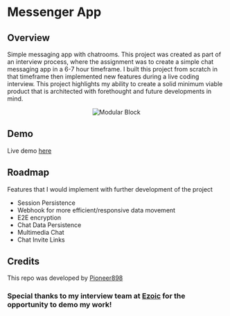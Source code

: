 # Messenger App

## Overview
Simple messaging app with chatrooms. This project was created as part of an interview process, where the assignment was to create a simple chat messaging app in a 6-7 hour timeframe. I built this project from scratch in that timeframe then implemented new features during a live coding interview. This project highlights my ability to create a solid minimum viable product that is architected with forethought and future developments in mind.


<p align="center">
  <img alt="Modular Block" src="https://pioneer898.com/persistent/accessFile.php?fileId=WCaxWGAP45ZosUbMwnAP">
</p>

## Demo
Live demo [here](https://messenger.pioneer898.com/)

## Roadmap
Features that I would implement with further development of the project
* Session Persistence
* Webhook for more efficient/responsive data movement
* E2E encryption
* Chat Data Persistence
* Multimedia Chat
* Chat Invite Links

## Credits
This repo was developed by [Pioneer898](https://github.com/pioneer898/)

### Special thanks to my interview team at [Ezoic](https://www.ezoic.com/) for the opportunity to demo my work!